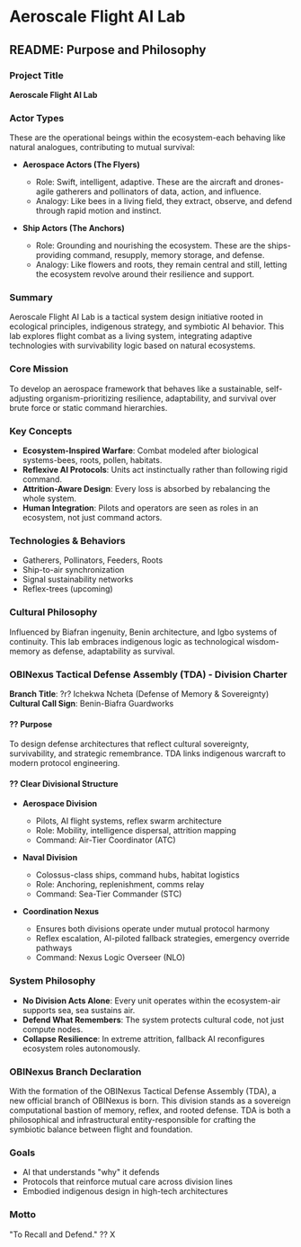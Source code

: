 # Aeroscale Flight AI Lab

## README: Purpose and Philosophy

### Project Title
**Aeroscale Flight AI Lab**

### Actor Types
These are the operational beings within the ecosystem-each behaving like natural analogues, contributing to mutual survival:

- **Aerospace Actors (The Flyers)**
  - Role: Swift, intelligent, adaptive. These are the aircraft and drones-agile gatherers and pollinators of data, action, and influence.
  - Analogy: Like bees in a living field, they extract, observe, and defend through rapid motion and instinct.

- **Ship Actors (The Anchors)**
  - Role: Grounding and nourishing the ecosystem. These are the ships-providing command, resupply, memory storage, and defense.
  - Analogy: Like flowers and roots, they remain central and still, letting the ecosystem revolve around their resilience and support.

### Summary
Aeroscale Flight AI Lab is a tactical system design initiative rooted in ecological principles, indigenous strategy, and symbiotic AI behavior. This lab explores flight combat as a living system, integrating adaptive technologies with survivability logic based on natural ecosystems.

### Core Mission
To develop an aerospace framework that behaves like a sustainable, self-adjusting organism-prioritizing resilience, adaptability, and survival over brute force or static command hierarchies.

### Key Concepts
- **Ecosystem-Inspired Warfare**: Combat modeled after biological systems-bees, roots, pollen, habitats.
- **Reflexive AI Protocols**: Units act instinctually rather than following rigid command.
- **Attrition-Aware Design**: Every loss is absorbed by rebalancing the whole system.
- **Human Integration**: Pilots and operators are seen as roles in an ecosystem, not just command actors.

### Technologies & Behaviors
- Gatherers, Pollinators, Feeders, Roots
- Ship-to-air synchronization
- Signal sustainability networks
- Reflex-trees (upcoming)

### Cultural Philosophy
Influenced by Biafran ingenuity, Benin architecture, and Igbo systems of continuity. This lab embraces indigenous logic as technological wisdom-memory as defense, adaptability as survival.

### OBINexus Tactical Defense Assembly (TDA) - Division Charter
**Branch Title**: ?r? Ichekwa Ncheta (Defense of Memory & Sovereignty)  
**Cultural Call Sign**: Benin-Biafra Guardworks

#### ?? Purpose
To design defense architectures that reflect cultural sovereignty, survivability, and strategic remembrance. TDA links indigenous warcraft to modern protocol engineering.

#### ?? Clear Divisional Structure
- **Aerospace Division**
  - Pilots, AI flight systems, reflex swarm architecture
  - Role: Mobility, intelligence dispersal, attrition mapping
  - Command: Air-Tier Coordinator (ATC)

- **Naval Division**
  - Colossus-class ships, command hubs, habitat logistics
  - Role: Anchoring, replenishment, comms relay
  - Command: Sea-Tier Commander (STC)

- **Coordination Nexus**
  - Ensures both divisions operate under mutual protocol harmony
  - Reflex escalation, AI-piloted fallback strategies, emergency override pathways
  - Command: Nexus Logic Overseer (NLO)

### System Philosophy
- **No Division Acts Alone**: Every unit operates within the ecosystem-air supports sea, sea sustains air.
- **Defend What Remembers**: The system protects cultural code, not just compute nodes.
- **Collapse Resilience**: In extreme attrition, fallback AI reconfigures ecosystem roles autonomously.

### OBINexus Branch Declaration
With the formation of the OBINexus Tactical Defense Assembly (TDA), a new official branch of OBINexus is born. This division stands as a sovereign computational bastion of memory, reflex, and rooted defense. TDA is both a philosophical and infrastructural entity-responsible for crafting the symbiotic balance between flight and foundation.

### Goals
- AI that understands "why" it defends
- Protocols that reinforce mutual care across division lines
- Embodied indigenous design in high-tech architectures

### Motto
"To Recall and Defend." ??
X
